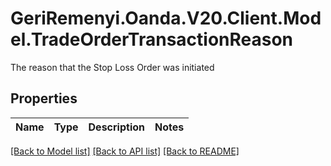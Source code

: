# GeriRemenyi.Oanda.V20.Client.Model.TradeOrderTransactionReason
The reason that the Stop Loss Order was initiated
## Properties

Name | Type | Description | Notes
------------ | ------------- | ------------- | -------------

[[Back to Model list]](../README.md#documentation-for-models) [[Back to API list]](../README.md#documentation-for-api-endpoints) [[Back to README]](../README.md)

